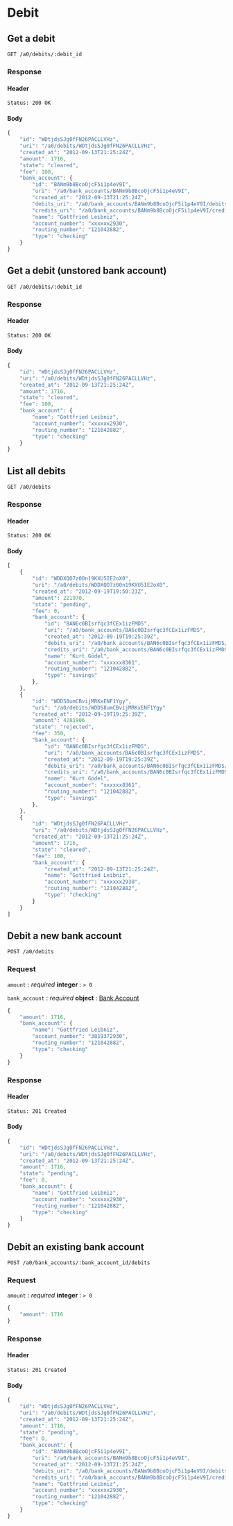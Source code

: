 # Debit

## Get a debit

    GET /a0/debits/:debit_id

### Response

#### Header

    Status: 200 OK

#### Body

```javascript
{
    "id": "WDtjdsSJg0fFN26PACLLVHz",
    "uri": "/a0/debits/WDtjdsSJg0fFN26PACLLVHz",
    "created_at": "2012-09-13T21:25:24Z",
    "amount": 1716,
    "state": "cleared",
    "fee": 100,
    "bank_account": {
        "id": "BANm9b8BcoOjcF5i1p4eV9I",
        "uri": "/a0/bank_accounts/BANm9b8BcoOjcF5i1p4eV9I",
        "created_at": "2012-09-13T21:25:24Z",
        "debits_uri": "/a0/bank_accounts/BANm9b8BcoOjcF5i1p4eV9I/debits",
        "credits_uri": "/a0/bank_accounts/BANm9b8BcoOjcF5i1p4eV9I/credits",
        "name": "Gottfried Leibniz",
        "account_number": "xxxxxx2930",
        "routing_number": "121042882",
        "type": "checking"
    }
}
```


## Get a debit (unstored bank account)

    GET /a0/debits/:debit_id

### Response

#### Header

    Status: 200 OK

#### Body

```javascript
{
    "id": "WDtjdsSJg0fFN26PACLLVHz",
    "uri": "/a0/debits/WDtjdsSJg0fFN26PACLLVHz",
    "created_at": "2012-09-13T21:25:24Z",
    "amount": 1716,
    "state": "cleared",
    "fee": 100,
    "bank_account": {
        "name": "Gottfried Leibniz",
        "account_number": "xxxxxx2930",
        "routing_number": "121042882",
        "type": "checking"
    }
}
```


## List all debits

    GET /a0/debits

### Response

#### Header

    Status: 200 OK

#### Body

```javascript
[
    {
        "id": "WDDXQO7z00n19KXU5IE2oX0",
        "uri": "/a0/debits/WDDXQO7z00n19KXU5IE2oX0",
        "created_at": "2012-09-19T19:50:23Z",
        "amount": 221970,
        "state": "pending",
        "fee": 0,
        "bank_account": {
            "id": "BAN6c0BIsrfqc3fCEx1izFMDS",
            "uri": "/a0/bank_accounts/BA6c0BIsrfqc3fCEx1izFMDS",
            "created_at": "2012-09-19T19:25:39Z",
            "debits_uri": "/a0/bank_accounts/BAN6c0BIsrfqc3fCEx1izFMDS/debits",
            "credits_uri": "/a0/bank_accounts/BAN6c0BIsrfqc3fCEx1izFMDS/credits",
            "name": "Kurt Gödel",
            "account_number": "xxxxxx8361",
            "routing_number": "121042882",
            "type": "savings"
        },
    },
    {
        "id": "WDDS8umCBvijMRKxENF1Ygy",
        "uri": "/a0/debits/WDDS8umCBvijMRKxENF1Ygy"
        "created_at": "2012-09-19T19:25:39Z",
        "amount": 4281906
        "state": "rejected",
        "fee": 350,
        "bank_account": {
            "id": "BAN6c0BIsrfqc3fCEx1izFMDS",
            "uri": "/a0/bank_accounts/BA6c0BIsrfqc3fCEx1izFMDS",
            "created_at": "2012-09-19T19:25:39Z",
            "debits_uri": "/a0/bank_accounts/BAN6c0BIsrfqc3fCEx1izFMDS/debits",
            "credits_uri": "/a0/bank_accounts/BAN6c0BIsrfqc3fCEx1izFMDS/credits",
            "name": "Kurt Gödel",
            "account_number": "xxxxxx8361",
            "routing_number": "121042882",
            "type": "savings"
        },
    },
    {
        "id": "WDtjdsSJg0fFN26PACLLVHz",
        "uri": "/a0/debits/WDtjdsSJg0fFN26PACLLVHz",
        "created_at": "2012-09-13T21:25:24Z",
        "amount": 1716,
        "state": "cleared",
        "fee": 100,
        "bank_account": {
            "created_at": "2012-09-13T21:25:24Z",
            "name": "Gottfried Leibniz",
            "account_number": "xxxxxx2930",
            "routing_number": "121042882",
            "type": "checking"
        }
    }
]
```


## Debit a new bank account

    POST /a0/debits

### Request

`amount`
: _required_ **integer**
: `> 0`

`bank_account`
: _required_ **object**
: [Bank Account](./bank_accounts.md)

```javascript
{
    "amount": 1716,
    "bank_account": {
        "name": "Gottfried Leibniz",
        "account_number": "3819372930",
        "routing_number": "121042882",
        "type": "checking"
    }
}
```


### Response

#### Header

    Status: 201 Created

#### Body

```javascript
{
    "id": "WDtjdsSJg0fFN26PACLLVHz",
    "uri": "/a0/debits/WDtjdsSJg0fFN26PACLLVHz",
    "created_at": "2012-09-13T21:25:24Z",
    "amount": 1716,
    "state": "pending",
    "fee": 0,
    "bank_account": {
        "name": "Gottfried Leibniz",
        "account_number": "xxxxxx2930",
        "routing_number": "121042882",
        "type": "checking"
    }
}
```


## Debit an existing bank account

    POST /a0/bank_accounts/:bank_account_id/debits

### Request

`amount`
: _required_ **integer**
: `> 0`

```javascript
{
    "amount": 1716
}
```

### Response

#### Header

    Status: 201 Created

#### Body

```javascript
{
    "id": "WDtjdsSJg0fFN26PACLLVHz",
    "uri": "/a0/debits/WDtjdsSJg0fFN26PACLLVHz",
    "created_at": "2012-09-13T21:25:24Z",
    "amount": 1716,
    "state": "pending",
    "fee": 0,
    "bank_account": {
        "id": "BANm9b8BcoOjcF5i1p4eV9I",
        "uri": "/a0/bank_accounts/BANm9b8BcoOjcF5i1p4eV9I",
        "created_at": "2012-09-13T21:25:24Z",
        "debits_uri": "/a0/bank_accounts/BANm9b8BcoOjcF5i1p4eV9I/debits",
        "credits_uri": "/a0/bank_accounts/BANm9b8BcoOjcF5i1p4eV9I/credits",
        "name": "Gottfried Leibniz",
        "account_number": "xxxxxx2930",
        "routing_number": "121042882",
        "type": "checking"
    }
}
```

